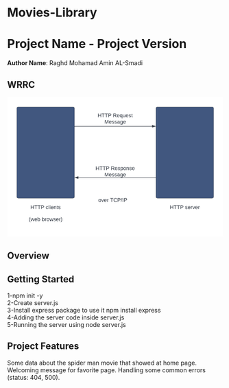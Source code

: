 # Movies-Library

# Project Name - Project Version

**Author Name**: Raghd Mohamad Amin AL-Smadi

## WRRC
![wwrc](./Blank%20diagram.png)

## Overview

## Getting Started


1-npm init -y <br>
2-Create server.js <br>
3-Install express package to use it npm install express <br>
4-Adding the server code inside server.js <br>
5-Running the server using node server.js <br>

## Project Features
Some data about the spider man movie that showed at home page.
Welcoming message for favorite page.
Handling some common errors (status: 404, 500).